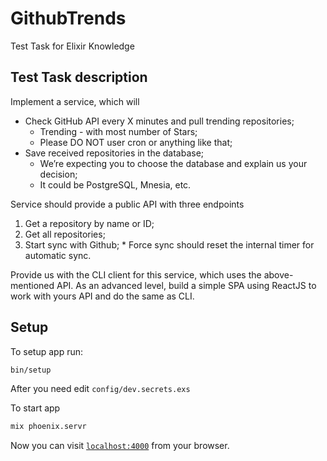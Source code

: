 # GithubTrends

Test Task for Elixir Knowledge

## Test Task description

Implement a service, which will

  * Check GitHub API every X minutes and pull trending repositories;
    * Trending - with most number of Stars;
    * Please DO NOT user cron or anything like that;
  * Save received repositories in the database;
    * We’re expecting you to choose the database and explain us your decision;
    * It could be PostgreSQL, Mnesia, etc.

Service should provide a public API with three endpoints
  1. Get a repository by name or ID;
  2. Get all repositories;
  3. Start sync with Github;
    * Force sync should reset the internal timer for automatic sync.

Provide us with the CLI client for this service, which uses the above-mentioned API.
As an advanced level, build a simple SPA using ReactJS to work with yours API and do the same as CLI.

## Setup

To setup app run:

```bash
bin/setup
```

After you need edit `config/dev.secrets.exs`

To start app

```bash
mix phoenix.servr
```

Now you can visit [`localhost:4000`](http://localhost:4000) from your browser.


